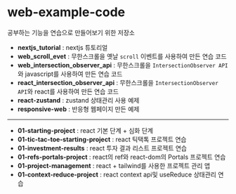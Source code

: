 # web-example-code

공부하는 기능을 연습으로 만들어보기 위한 저장소

- **nextjs_tutorial** : nextjs 튜토리얼
- **web_scroll_evet** : 무한스크롤을 옛날  `scroll` 이벤트를 사용하여 만든 연습 코드
- **web_intersection_observer_api** : 무한스크롤을  `IntersectionObserver API`와 javascript를 사용하여 만든 연습 코드
- **react_intersection_observer_api** : 무한스크롤을  `IntersectionObserver API`와 react를 사용하여 만든 연습 코드
- **react-zustand** : zustand 상태관리 사용 예제
- **responsive-web** : 반응형 웹페이지 만든 예제

---

- **01-starting-project** : react 기본 단계 + 심화 단계
- **01-tic-tac-toe-starting-project** : react 틱택톡 프로젝트 연습
- **01-investment-results** : react 투자 결과 리스트 프로젝트 연습
- **01-refs-portals-project** : react의 ref와 react-dom의 Portals 프로젝트 연습
- **01-project-management** : react + tailwind를 사용한 프로젝트 관리 앱
- **01-context-reduce-project** : react context api및 useReduce 상태관리 연습